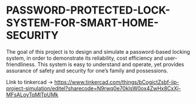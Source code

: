 # PASSWORD-PROTECTED-LOCK-SYSTEM-FOR-SMART-HOME-SECURITY
The goal of this project is to design and simulate a password-based locking system, in order
to demonstrate its reliability, cost efficiency and user-friendliness. This system is easy to
understand and operate, yet provides assurance of safety and security for one’s family and
possessions.



LInk to tinkercad -> https://www.tinkercad.com/things/bCogictZsbf-iip-project-simulation/editel?sharecode=N9rwq0e70kIsW0ox4ZwHx8CxXj-MFsALoyTqMlTpUMk
